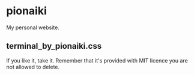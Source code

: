 # pionaiki
My personal website.

## terminal_by_pionaiki.css
If you like it, take it. Remember that it's provided with MIT licence you are not allowed to delete.
